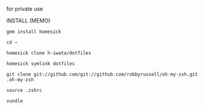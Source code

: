 for private use

INSTALL (MEMO)

`gem install homesick`

`cd ~`

`homesick clone h-iwata/dotfiles`

`homesick symlink dotfiles`

`git clone git://github.com/git://github.com/robbyrussell/oh-my-zsh.git .oh-my-zsh`

`source .zshrc`

`vundle`
